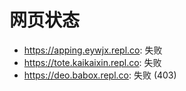# 网页状态
- https://apping.eywjx.repl.co: 失败
- https://tote.kaikaixin.repl.co: 失败
- https://deo.babox.repl.co: 失败 (403)
